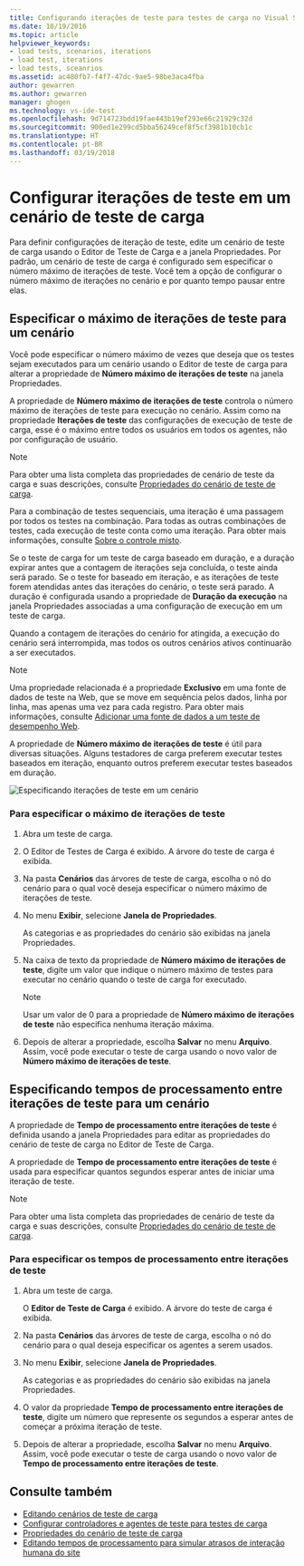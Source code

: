 ```yaml
---
title: Configurando iterações de teste para testes de carga no Visual Studio | Microsoft Docs
ms.date: 10/19/2016
ms.topic: article
helpviewer_keywords:
- load tests, scenarios, iterations
- load test, iterations
- load tests, sceanrios
ms.assetid: ac480fb7-f4f7-47dc-9ae5-98be3aca4fba
author: gewarren
ms.author: gewarren
manager: ghogen
ms.technology: vs-ide-test
ms.openlocfilehash: 9d714723bdd19fae443b19ef293e66c21929c32d
ms.sourcegitcommit: 900ed1e299cd5bba56249cef8f5cf3981b10cb1c
ms.translationtype: HT
ms.contentlocale: pt-BR
ms.lasthandoff: 03/19/2018
---
```

# <a name="configure-test-iterations-in-a-load-test-scenario"></a>Configurar iterações de teste em um cenário de teste de carga

Para definir configurações de iteração de teste, edite um cenário de teste de carga usando o Editor de Teste de Carga e a janela Propriedades. Por padrão, um cenário de teste de carga é configurado sem especificar o número máximo de iterações de teste. Você tem a opção de configurar o número máximo de iterações no cenário e por quanto tempo pausar entre elas.

## <a name="specify-the-maximum-test-iterations-for-a-scenario"></a>Especificar o máximo de iterações de teste para um cenário

Você pode especificar o número máximo de vezes que deseja que os testes sejam executados para um cenário usando o Editor de teste de carga para alterar a propriedade de **Número máximo de iterações de teste** na janela Propriedades.

A propriedade de **Número máximo de iterações de teste** controla o número máximo de iterações de teste para execução no cenário. Assim como na propriedade **Iterações de teste** das configurações de execução de teste de carga, esse é o máximo entre todos os usuários em todos os agentes, não por configuração de usuário.

> [!NOTE]
> Para obter uma lista completa das propriedades de cenário de teste da carga e suas descrições, consulte [Propriedades do cenário de teste de carga](../test/load-test-scenario-properties.md).

 Para a combinação de testes sequenciais, uma iteração é uma passagem por todos os testes na combinação. Para todas as outras combinações de testes, cada execução de teste conta como uma iteração. Para obter mais informações, consulte [Sobre o controle misto](../test/edit-the-test-mix-to-specify-which-web-browsers-types-in-a-load-test-scenario.md).

 Se o teste de carga for um teste de carga baseado em duração, e a duração expirar antes que a contagem de iterações seja concluída, o teste ainda será parado. Se o teste for baseado em iteração, e as iterações de teste forem atendidas antes das iterações do cenário, o teste será parado. A duração é configurada usando a propriedade de **Duração da execução** na janela Propriedades associadas a uma configuração de execução em um teste de carga.

 Quando a contagem de iterações do cenário for atingida, a execução do cenário será interrompida, mas todos os outros cenários ativos continuarão a ser executados.

> [!NOTE]
> Uma propriedade relacionada é a propriedade **Exclusivo** em uma fonte de dados de teste na Web, que se move em sequência pelos dados, linha por linha, mas apenas uma vez para cada registro. Para obter mais informações, consulte [Adicionar uma fonte de dados a um teste de desempenho Web](../test/add-a-data-source-to-a-web-performance-test.md).

 A propriedade de **Número máximo de iterações de teste** é útil para diversas situações. Alguns testadores de carga preferem executar testes baseados em iteração, enquanto outros preferem executar testes baseados em duração.

 ![Especificando iterações de teste em um cenário](../test/media/loadtest_prop.png "LoadTest_Prop")

### <a name="to-specify-the-maximum-test-iterations"></a>Para especificar o máximo de iterações de teste

1.  Abra um teste de carga.

2.  O Editor de Testes de Carga é exibido. A árvore do teste de carga é exibida.

3.  Na pasta **Cenários** das árvores de teste de carga, escolha o nó do cenário para o qual você deseja especificar o número máximo de iterações de teste.

4.  No menu **Exibir**, selecione **Janela de Propriedades**.

     As categorias e as propriedades do cenário são exibidas na janela Propriedades.

5.  Na caixa de texto da propriedade de **Número máximo de iterações de teste**, digite um valor que indique o número máximo de testes para executar no cenário quando o teste de carga for executado.

    > [!NOTE]
    > Usar um valor de 0 para a propriedade de **Número máximo de iterações de teste** não especifica nenhuma iteração máxima.

6.  Depois de alterar a propriedade, escolha **Salvar** no menu **Arquivo**. Assim, você pode executar o teste de carga usando o novo valor de **Número máximo de iterações de teste**.

## <a name="specifying-think-times-between-test-iterations-for-a-scenario"></a>Especificando tempos de processamento entre iterações de teste para um cenário

A propriedade de **Tempo de processamento entre iterações de teste** é definida usando a janela Propriedades para editar as propriedades do cenário de teste de carga no Editor de Teste de Carga.

A propriedade de **Tempo de processamento entre iterações de teste** é usada para especificar quantos segundos esperar antes de iniciar uma iteração de teste.

> [!NOTE]
> Para obter uma lista completa das propriedades de cenário de teste da carga e suas descrições, consulte [Propriedades do cenário de teste de carga](../test/load-test-scenario-properties.md).

### <a name="to-specify-the-think-times-between-test-iterations"></a>Para especificar os tempos de processamento entre iterações de teste

1.  Abra um teste de carga.

     O **Editor de Teste de Carga** é exibido. A árvore do teste de carga é exibida.

2.  Na pasta **Cenários** das árvores de teste de carga, escolha o nó do cenário para o qual deseja especificar os agentes a serem usados.

3.  No menu **Exibir**, selecione **Janela de Propriedades**.

     As categorias e as propriedades do cenário são exibidas na janela Propriedades.

4.  O valor da propriedade **Tempo de processamento entre iterações de teste**, digite um número que represente os segundos a esperar antes de começar a próxima iteração de teste.

5.  Depois de alterar a propriedade, escolha **Salvar** no menu **Arquivo**. Assim, você pode executar o teste de carga usando o novo valor de **Tempo de processamento entre iterações de teste**.

## <a name="see-also"></a>Consulte também

- [Editando cenários de teste de carga](../test/edit-load-test-scenarios.md)
- [Configurar controladores e agentes de teste para testes de carga](../test/configure-test-agents-and-controllers-for-load-tests.md)
- [Propriedades do cenário de teste de carga](../test/load-test-scenario-properties.md)
- [Editando tempos de processamento para simular atrasos de interação humana do site](../test/edit-think-times-in-load-test-scenarios.md)